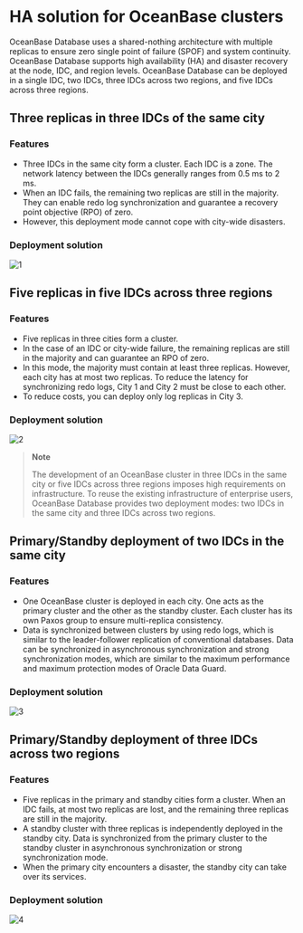 # HA solution for OceanBase clusters

OceanBase Database uses a shared-nothing architecture with multiple replicas to ensure zero single point of failure (SPOF) and system continuity. OceanBase Database supports high availability (HA) and disaster recovery at the node, IDC, and region levels. OceanBase Database can be deployed in a single IDC, two IDCs, three IDCs across two regions, and five IDCs across three regions.

## Three replicas in three IDCs of the same city

### Features

* Three IDCs in the same city form a cluster. Each IDC is a zone. The network latency between the IDCs generally ranges from 0.5 ms to 2 ms.
* When an IDC fails, the remaining two replicas are still in the majority. They can enable redo log synchronization and guarantee a recovery point objective (RPO) of zero.
* However, this deployment mode cannot cope with city-wide disasters.

### Deployment solution

![1](https://obbusiness-private.oss-cn-shanghai.aliyuncs.com/doc/img/observer-enterprise/V4.0.0/4.deploy-the-oceanbase-database/1%E5%90%8C%E5%9F%8E%E4%B8%89%E6%9C%BA%E6%88%BF%E4%B8%89%E5%89%AF%E6%9C%AC.png)

## Five replicas in five IDCs across three regions

### Features

* Five replicas in three cities form a cluster.
* In the case of an IDC or city-wide failure, the remaining replicas are still in the majority and can guarantee an RPO of zero.
* In this mode, the majority must contain at least three replicas. However, each city has at most two replicas. To reduce the latency for synchronizing redo logs, City 1 and City 2 must be close to each other.
* To reduce costs, you can deploy only log replicas in City 3.

### Deployment solution

![2](https://obbusiness-private.oss-cn-shanghai.aliyuncs.com/doc/img/observer-enterprise/V4.0.0/4.deploy-the-oceanbase-database/2%E4%B8%89%E5%9C%B0%E4%BA%94%E4%B8%AD%E5%BF%83.png)

> **Note**
>
> The development of an OceanBase cluster in three IDCs in the same city or five IDCs across three regions imposes high requirements on infrastructure. To reuse the existing infrastructure of enterprise users, OceanBase Database provides two deployment modes: two IDCs in the same city and three IDCs across two regions.

## Primary/Standby deployment of two IDCs in the same city

### Features

* One OceanBase cluster is deployed in each city. One acts as the primary cluster and the other as the standby cluster. Each cluster has its own Paxos group to ensure multi-replica consistency.
* Data is synchronized between clusters by using redo logs, which is similar to the leader-follower replication of conventional databases. Data can be synchronized in asynchronous synchronization and strong synchronization modes, which are similar to the maximum performance and maximum protection modes of Oracle Data Guard.

### Deployment solution

![3](https://obbusiness-private.oss-cn-shanghai.aliyuncs.com/doc/img/observer-enterprise/V4.0.0/4.deploy-the-oceanbase-database/3%E4%B8%BB%E5%A4%87%E9%9B%86%E7%BE%A4.png)

## Primary/Standby deployment of three IDCs across two regions

### Features

* Five replicas in the primary and standby cities form a cluster. When an IDC fails, at most two replicas are lost, and the remaining three replicas are still in the majority.
* A standby cluster with three replicas is independently deployed in the standby city. Data is synchronized from the primary cluster to the standby cluster in asynchronous synchronization or strong synchronization mode.
* When the primary city encounters a disaster, the standby city can take over its services.

### Deployment solution

![4](https://obbusiness-private.oss-cn-shanghai.aliyuncs.com/doc/img/observer-enterprise/V4.0.0/4.deploy-the-oceanbase-database/4%E4%B8%A4%E5%9C%B0%E4%B8%89%E4%B8%AD%E5%BF%83%E4%B8%BB%E5%A4%87%E9%9B%86%E7%BE%A4.png)
